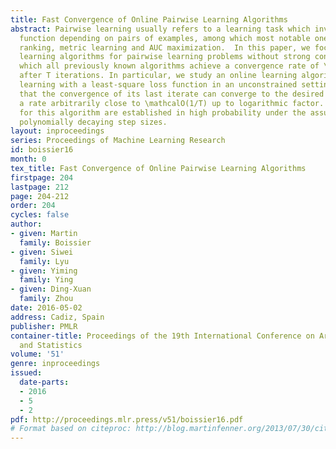 ```yaml
---
title: Fast Convergence of Online Pairwise Learning Algorithms
abstract: Pairwise learning usually refers to a learning task which involves a loss
  function depending on pairs of examples, among which most notable ones are bipartite
  ranking, metric learning and AUC maximization.  In this paper, we focus on online
  learning algorithms for pairwise learning problems without strong convexity, for
  which all previously known algorithms achieve a convergence rate of \mathcalO(1/\sqrtT)
  after T iterations. In particular, we study an online learning algorithm for pairwise
  learning with a least-square loss function in an unconstrained setting.  We prove
  that the convergence of its last iterate can converge to the desired minimizer at
  a rate arbitrarily close to \mathcalO(1/T) up to logarithmic factor.  The rates
  for this algorithm are established in high probability under the assumptions of
  polynomially decaying step sizes.
layout: inproceedings
series: Proceedings of Machine Learning Research
id: boissier16
month: 0
tex_title: Fast Convergence of Online Pairwise Learning Algorithms
firstpage: 204
lastpage: 212
page: 204-212
order: 204
cycles: false
author:
- given: Martin
  family: Boissier
- given: Siwei
  family: Lyu
- given: Yiming
  family: Ying
- given: Ding-Xuan
  family: Zhou
date: 2016-05-02
address: Cadiz, Spain
publisher: PMLR
container-title: Proceedings of the 19th International Conference on Artificial Intelligence
  and Statistics
volume: '51'
genre: inproceedings
issued:
  date-parts:
  - 2016
  - 5
  - 2
pdf: http://proceedings.mlr.press/v51/boissier16.pdf
# Format based on citeproc: http://blog.martinfenner.org/2013/07/30/citeproc-yaml-for-bibliographies/
---
```

